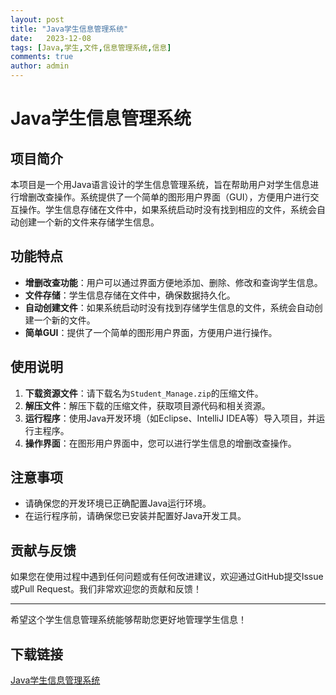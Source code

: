 ```yaml
---
layout: post
title: "Java学生信息管理系统"
date:   2023-12-08
tags: [Java,学生,文件,信息管理系统,信息]
comments: true
author: admin
---
```

# Java学生信息管理系统

## 项目简介

本项目是一个用Java语言设计的学生信息管理系统，旨在帮助用户对学生信息进行增删改查操作。系统提供了一个简单的图形用户界面（GUI），方便用户进行交互操作。学生信息存储在文件中，如果系统启动时没有找到相应的文件，系统会自动创建一个新的文件来存储学生信息。

## 功能特点

- **增删改查功能**：用户可以通过界面方便地添加、删除、修改和查询学生信息。
- **文件存储**：学生信息存储在文件中，确保数据持久化。
- **自动创建文件**：如果系统启动时没有找到存储学生信息的文件，系统会自动创建一个新的文件。
- **简单GUI**：提供了一个简单的图形用户界面，方便用户进行操作。

## 使用说明

1. **下载资源文件**：请下载名为`Student_Manage.zip`的压缩文件。
2. **解压文件**：解压下载的压缩文件，获取项目源代码和相关资源。
3. **运行程序**：使用Java开发环境（如Eclipse、IntelliJ IDEA等）导入项目，并运行主程序。
4. **操作界面**：在图形用户界面中，您可以进行学生信息的增删改查操作。

## 注意事项

- 请确保您的开发环境已正确配置Java运行环境。
- 在运行程序前，请确保您已安装并配置好Java开发工具。

## 贡献与反馈

如果您在使用过程中遇到任何问题或有任何改进建议，欢迎通过GitHub提交Issue或Pull Request。我们非常欢迎您的贡献和反馈！

---

希望这个学生信息管理系统能够帮助您更好地管理学生信息！

## 下载链接

[Java学生信息管理系统](https://pan.quark.cn/s/452a74ae66ce)